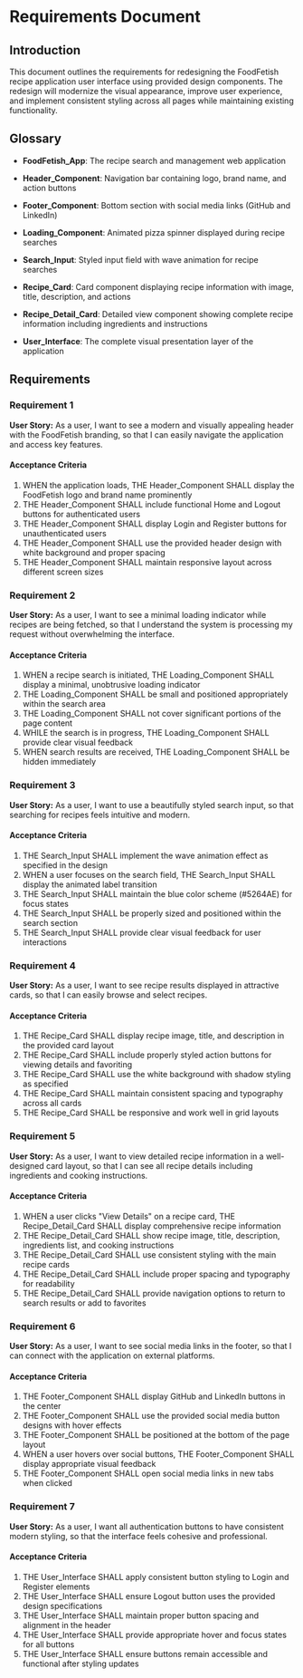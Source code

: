 # Requirements Document

## Introduction

This document outlines the requirements for redesigning the FoodFetish recipe application user interface using provided design components. The redesign will modernize the visual appearance, improve user experience, and implement consistent styling across all pages while maintaining existing functionality.

## Glossary

- **FoodFetish_App**: The recipe search and management web application
- **Header_Component**: Navigation bar containing logo, brand name, and action buttons
- **Footer_Component**: Bottom section with social media links (GitHub and LinkedIn)
- **Loading_Component**: Animated pizza spinner displayed during recipe searches

- **Search_Input**: Styled input field with wave animation for recipe searches
- **Recipe_Card**: Card component displaying recipe information with image, title, description, and actions
- **Recipe_Detail_Card**: Detailed view component showing complete recipe information including ingredients and instructions
- **User_Interface**: The complete visual presentation layer of the application

## Requirements

### Requirement 1

**User Story:** As a user, I want to see a modern and visually appealing header with the FoodFetish branding, so that I can easily navigate the application and access key features.

#### Acceptance Criteria

1. WHEN the application loads, THE Header_Component SHALL display the FoodFetish logo and brand name prominently
2. THE Header_Component SHALL include functional Home and Logout buttons for authenticated users
3. THE Header_Component SHALL display Login and Register buttons for unauthenticated users
4. THE Header_Component SHALL use the provided header design with white background and proper spacing
5. THE Header_Component SHALL maintain responsive layout across different screen sizes

### Requirement 2

**User Story:** As a user, I want to see a minimal loading indicator while recipes are being fetched, so that I understand the system is processing my request without overwhelming the interface.

#### Acceptance Criteria

1. WHEN a recipe search is initiated, THE Loading_Component SHALL display a minimal, unobtrusive loading indicator
2. THE Loading_Component SHALL be small and positioned appropriately within the search area
3. THE Loading_Component SHALL not cover significant portions of the page content
4. WHILE the search is in progress, THE Loading_Component SHALL provide clear visual feedback
5. WHEN search results are received, THE Loading_Component SHALL be hidden immediately

### Requirement 3

**User Story:** As a user, I want to use a beautifully styled search input, so that searching for recipes feels intuitive and modern.

#### Acceptance Criteria

1. THE Search_Input SHALL implement the wave animation effect as specified in the design
2. WHEN a user focuses on the search field, THE Search_Input SHALL display the animated label transition
3. THE Search_Input SHALL maintain the blue color scheme (#5264AE) for focus states
4. THE Search_Input SHALL be properly sized and positioned within the search section
5. THE Search_Input SHALL provide clear visual feedback for user interactions

### Requirement 4

**User Story:** As a user, I want to see recipe results displayed in attractive cards, so that I can easily browse and select recipes.

#### Acceptance Criteria

1. THE Recipe_Card SHALL display recipe image, title, and description in the provided card layout
2. THE Recipe_Card SHALL include properly styled action buttons for viewing details and favoriting
3. THE Recipe_Card SHALL use the white background with shadow styling as specified
4. THE Recipe_Card SHALL maintain consistent spacing and typography across all cards
5. THE Recipe_Card SHALL be responsive and work well in grid layouts

### Requirement 5

**User Story:** As a user, I want to view detailed recipe information in a well-designed card layout, so that I can see all recipe details including ingredients and cooking instructions.

#### Acceptance Criteria

1. WHEN a user clicks "View Details" on a recipe card, THE Recipe_Detail_Card SHALL display comprehensive recipe information
2. THE Recipe_Detail_Card SHALL show recipe image, title, description, ingredients list, and cooking instructions
3. THE Recipe_Detail_Card SHALL use consistent styling with the main recipe cards
4. THE Recipe_Detail_Card SHALL include proper spacing and typography for readability
5. THE Recipe_Detail_Card SHALL provide navigation options to return to search results or add to favorites

### Requirement 6

**User Story:** As a user, I want to see social media links in the footer, so that I can connect with the application on external platforms.

#### Acceptance Criteria

1. THE Footer_Component SHALL display GitHub and LinkedIn buttons in the center
2. THE Footer_Component SHALL use the provided social media button designs with hover effects
3. THE Footer_Component SHALL be positioned at the bottom of the page layout
4. WHEN a user hovers over social buttons, THE Footer_Component SHALL display appropriate visual feedback
5. THE Footer_Component SHALL open social media links in new tabs when clicked

### Requirement 7

**User Story:** As a user, I want all authentication buttons to have consistent modern styling, so that the interface feels cohesive and professional.

#### Acceptance Criteria

1. THE User_Interface SHALL apply consistent button styling to Login and Register elements
2. THE User_Interface SHALL ensure Logout button uses the provided design specifications
3. THE User_Interface SHALL maintain proper button spacing and alignment in the header
4. THE User_Interface SHALL provide appropriate hover and focus states for all buttons
5. THE User_Interface SHALL ensure buttons remain accessible and functional after styling updates